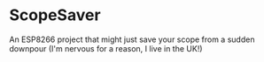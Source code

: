 # ScopeSaver

An ESP8266 project that might just save your scope from a sudden downpour (I'm nervous for a reason, I live in the UK!)
